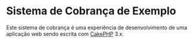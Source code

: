 # Sistema de Cobrança de Exemplo


Este sistema de cobrança é uma experiência de desenvolvimento de uma aplicação web sendo escrita com [CakePHP](http://cakephp.org) 3.x.
